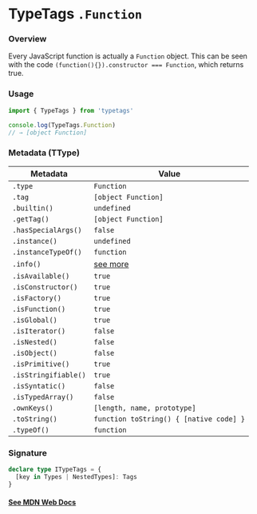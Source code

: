 # TypeTags `.Function`

### Overview

Every JavaScript function is actually a `Function` object. This can be seen with the code `(function(){}).constructor === Function`, which returns true.

### Usage

```js
import { TypeTags } from 'typetags'

console.log(TypeTags.Function)
// → [object Function]
```

### Metadata (TType)

| Metadata             | Value                                   |
| -------------------- | --------------------------------------- |
| `.type`              | `Function`                              |
| `.tag`               | `[object Function]`                     |
| `.builtin()`         | `undefined`                             |
| `.getTag()`          | `[object Function]`                     |
| `.hasSpecialArgs()`  | `false`                                 |
| `.instance()`        | `undefined`                             |
| `.instanceTypeOf()`  | `function`                              |
| `.info()`            | [see more]()                            |
| `.isAvailable()`     | `true`                                  |
| `.isConstructor()`   | `true`                                  |
| `.isFactory()`       | `true`                                  |
| `.isFunction()`      | `true`                                  |
| `.isGlobal()`        | `true`                                  |
| `.isIterator()`      | `false`                                 |
| `.isNested()`        | `false`                                 |
| `.isObject()`        | `false`                                 |
| `.isPrimitive()`     | `true`                                  |
| `.isStringifiable()` | `true`                                  |
| `.isSyntatic()`      | `false`                                 |
| `.isTypedArray()`    | `false`                                 |
| `.ownKeys()`         | `[length, name, prototype]`             |
| `.toString()`        | `function toString() { [native code] }` |
| `.typeOf()`          | `function`                              |

### Signature

```ts
declare type ITypeTags = {
  [key in Types | NestedTypes]: Tags
}
```

#### [See MDN Web Docs](https://developer.mozilla.org/en-US/docs/Web/JavaScript/Reference/Global_Objects/Function)

